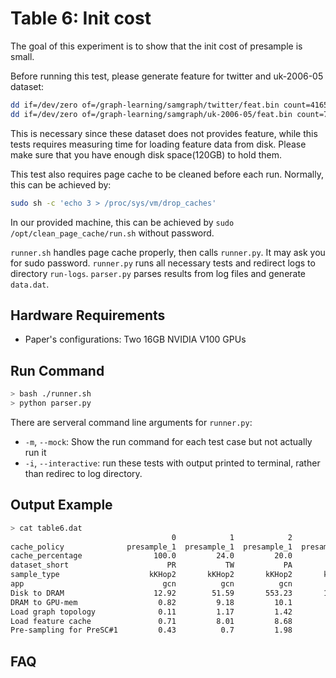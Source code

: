 # Table 6: Init cost

The goal of this experiment is to show that the init cost of presample is small.

Before running this test, please generate feature for twitter and uk-2006-05 dataset:
```bash
dd if=/dev/zero of=/graph-learning/samgraph/twitter/feat.bin count=41652230 bs=1024
dd if=/dev/zero of=/graph-learning/samgraph/uk-2006-05/feat.bin count=77741046 bs=1024
```
This is necessary since these dataset does not provides feature, while this tests requires measuring time for loading feature data from disk. Please make sure that you have enough disk space(120GB) to hold them.

This test also requires page cache to be cleaned before each run. Normally, this can be achieved by:
```bash
sudo sh -c 'echo 3 > /proc/sys/vm/drop_caches'
```

In our provided machine, this can be achieved by `sudo /opt/clean_page_cache/run.sh` without password.

`runner.sh` handles page cache properly, then calls `runner.py`. It may ask you for sudo password.
`runner.py` runs all necessary tests and redirect logs to directory `run-logs`.
`parser.py` parses results from log files and generate `data.dat`.

## Hardware Requirements

- Paper's configurations: Two 16GB NVIDIA V100 GPUs

## Run Command

```sh
> bash ./runner.sh
> python parser.py
```

There are serveral command line arguments for `runner.py`:

- `-m`, `--mock`: Show the run command for each test case but not actually run it
- `-i`, `--interactive`: run these tests with output printed to terminal, rather than redirec to log directory.

## Output Example

```sh
> cat table6.dat
                                    0            1            2            3
cache_policy              presample_1  presample_1  presample_1  presample_1
cache_percentage                100.0         24.0         20.0         13.0
dataset_short                      PR           TW           PA           UK
sample_type                    kKHop2       kKHop2       kKHop2       kKHop2
app                               gcn          gcn          gcn          gcn
Disk to DRAM                    12.92        51.59       553.23       104.25
DRAM to GPU-mem                  0.82         9.18         10.1        10.67
Load graph topology              0.11         1.17         1.42         2.49
Load feature cache               0.71         8.01         8.68         8.18
Pre-sampling for PreSC#1         0.43          0.7         1.98         1.15

```

## FAQ
